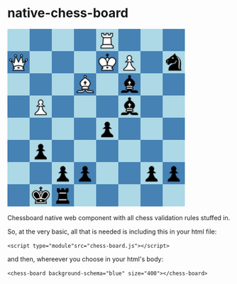 # native-chess-board

![1693718524986](image/README/1693718524986.png)



Chessboard native web component with all chess validation rules stuffed in.

So, at the very basic, all that is needed is including this in your html file:

`<script type="module"src="chess-board.js"></script>`

and then, whereever you choose in your html's body:

`<chess-board background-schema="blue" size="400"></chess-board>`
